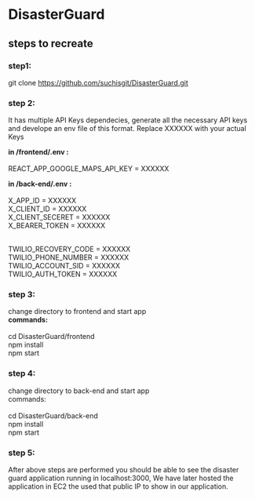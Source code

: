 # DisasterGuard

## steps to recreate

### step1: <br>
git clone https://github.com/suchisgit/DisasterGuard.git <br>

### step 2: <br>
It has multiple API Keys dependecies, generate all the necessary API keys and develope an env file of this format. Replace XXXXXX with your actual Keys <br>

**in /frontend/.env :** <br>
  <br>
  REACT_APP_GOOGLE_MAPS_API_KEY = XXXXXX <br>

**in /back-end/.env : <br>**
  <br>
  X_APP_ID = XXXXXX <br>
  X_CLIENT_ID = XXXXXX <br>
  X_CLIENT_SECERET = XXXXXX <br>
  X_BEARER_TOKEN = XXXXXX <br> <br>

  TWILIO_RECOVERY_CODE = XXXXXX <br>
  TWILIO_PHONE_NUMBER = XXXXXX <br>
  TWILIO_ACCOUNT_SID = XXXXXX <br>
  TWILIO_AUTH_TOKEN = XXXXXX <br>

### step 3: <br>
 change directory to frontend and start app <br>
   **commands: <br>** 
   <br>
     cd DisasterGuard/frontend <br>
     npm install <br>
     npm start <br>

### step 4: <br>
 change directory to back-end and start app <br>
   commands: <br>
   <br>
     cd DisasterGuard/back-end <br>
     npm install <br>
     npm start <br>

### step 5: <br>
  After above steps are performed you should be able to see the disaster guard application running in localhost:3000, We have later hosted the application in EC2 the used that public IP to show in our application.
     

